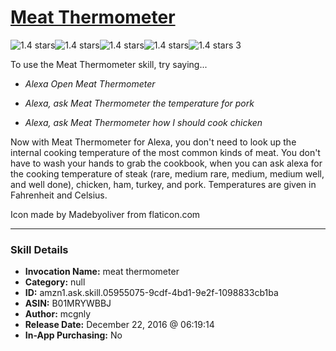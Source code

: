 # [Meat Thermometer](http://alexa.amazon.com/#skills/amzn1.ask.skill.05955075-9cdf-4bd1-9e2f-1098833cb1ba)
![1.4 stars](../../images/ic_star_black_18dp_1x.png)![1.4 stars](../../images/ic_star_half_black_18dp_1x.png)![1.4 stars](../../images/ic_star_border_black_18dp_1x.png)![1.4 stars](../../images/ic_star_border_black_18dp_1x.png)![1.4 stars](../../images/ic_star_border_black_18dp_1x.png) 3

To use the Meat Thermometer skill, try saying...

* *Alexa Open Meat Thermometer*

* *Alexa, ask Meat Thermometer the temperature for pork*

* *Alexa, ask Meat Thermometer how I should cook chicken*

Now with Meat Thermometer for Alexa, you don't need to look up the internal cooking temperature of the most common kinds of meat. You don't have to wash your hands to grab the cookbook, when you can ask alexa for the cooking temperature of steak (rare, medium rare, medium, medium well, and well done), chicken, ham, turkey, and pork. Temperatures are given in Fahrenheit and Celsius.

Icon made by Madebyoliver from flaticon.com

***

### Skill Details

* **Invocation Name:** meat thermometer
* **Category:** null
* **ID:** amzn1.ask.skill.05955075-9cdf-4bd1-9e2f-1098833cb1ba
* **ASIN:** B01MRYWBBJ
* **Author:** mcgnly
* **Release Date:** December 22, 2016 @ 06:19:14
* **In-App Purchasing:** No
